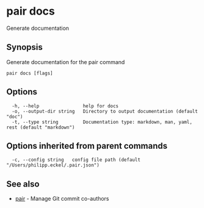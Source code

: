 # pair docs

Generate documentation

## Synopsis

Generate documentation for the pair command

```shell
pair docs [flags]
```

## Options

```text
  -h, --help                help for docs
  -o, --output-dir string   Directory to output documentation (default "doc")
  -t, --type string         Documentation type: markdown, man, yaml, rest (default "markdown")
```

## Options inherited from parent commands

```text
  -c, --config string   config file path (default "/Users/philipp.eckel/.pair.json")
```

## See also

* [pair](pair.md) - Manage Git commit co-authors
